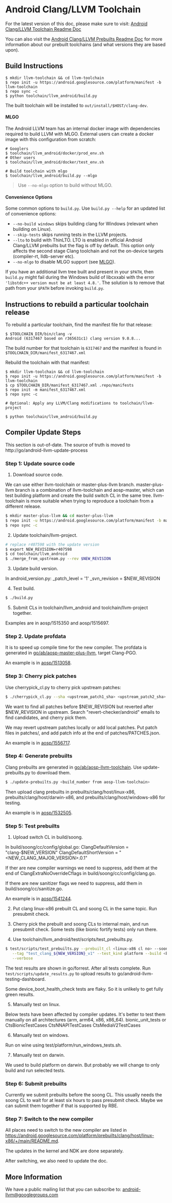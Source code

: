 Android Clang/LLVM Toolchain
============================

For the latest version of this doc, please make sure to visit:
[Android Clang/LLVM Toolchain Readme Doc](https://android.googlesource.com/toolchain/llvm_android/+/main/README.md)

You can also visit the
[Android Clang/LLVM Prebuilts Readme Doc](https://android.googlesource.com/platform/prebuilts/clang/host/linux-x86/+/main/README.md)
for more information about our prebuilt toolchains (and what versions they are based upon).

Build Instructions
------------------

```
$ mkdir llvm-toolchain && cd llvm-toolchain
$ repo init -u https://android.googlesource.com/platform/manifest -b llvm-toolchain
$ repo sync -c
$ python toolchain/llvm_android/build.py
```

The built toolchain will be installed to `out/install/$HOST/clang-dev`.

#### MLGO

The Android LLVM team has an internal docker image with dependencies required to
build LLVM with MLGO.  External users can create a docker image with this configuration from
scratch:

```
# Googlers
$ toolchain/llvm_android/docker/prod_env.sh
# Other users
$ toolchain/llvm_android/docker/test_env.sh

# Build toolchain with mlgo
$ toolchain/llvm_android/build.py --mlgo
```

> Use `--no-mlgo` option to build without MLGO.

#### Convenience Options

Some common options to `build.py`.  Use `build.py --help` for an updated list
of convenience options:
- `--no-build windows` skips building clang for Windows (relevant when building
on Linux).
- `--skip-tests` skips running tests in the LLVM projects.
- `--lto` to build with ThinLTO.  LTO is enabled in official Android Clang/LLVM
prebuilts but the flag is off by default.  This option only affects the second
stage Clang toolchain and not the on-device targets (compiler-rt, lldb-server etc).
- `--no-mlgo` to disable MLGO support (see [MLGO](#MLGO)).

If you have an additional llvm tree built and present in your `$PATH`, then
`build.py` might fail during the Windows build of libcxxabi with the error
`'libstdc++ version must be at least 4.8.'`. The solution is to remove that
path from your `$PATH` before invoking `build.py`.


Instructions to rebuild a particular toolchain release
------------------------------------------------------

To rebuild a particular toolchain, find the manifest file for that release:

```
$ $TOOLCHAIN_DIR/bin/clang -v
Android (6317467 based on r365631c1) clang version 9.0.8...
```

The build number for that toolchain is `6317467` and the manifest is found in
`$TOOLCHAIN_DIR/manifest_6317467.xml`

Rebuild the toolchain with that manifest:

```
$ mkdir llvm-toolchain && cd llvm-toolchain
$ repo init -u https://android.googlesource.com/platform/manifest -b llvm-toolchain
$ cp $TOOLCHAIN_DIR/manifest_6317467.xml .repo/manifests
$ repo init -m manifest_6317467.xml
$ repo sync -c

# Optional: Apply any LLVM/Clang modifications to toolchain/llvm-project

$ python toolchain/llvm_android/build.py
```

Compiler Update Steps
---------------------

This section is out-of-date. The source of truth is moved to
http://go/android-llvm-update-process

### Step 1: Update source code

1. Download source code.

We can use either llvm-toolchain or master-plus-llvm branch. master-plus-llvm branch is a
combination of llvm-toolchain and aosp-master, which can test building platform and create the
build switch CL in the same tree. llvm-toolchain is more suitable when trying to reproduce a
toolchain from a different release.

```sh
$ mkdir master-plus-llvm && cd master-plus-llvm
$ repo init -u https://android.googlesource.com/platform/manifest -b master-plus-llvm
$ repo sync -c
```

2. Update toolchain/llvm-project.

```sh
# replace r407598 with the update version
$ export NEW_REVISION=r407598
$ cd toolchain/llvm_android
$ ./merge_from_upstream.py --rev $NEW_REVISION
```

3. Update build version.

In android_version.py:
    _patch_level = '1'
    _svn_revision = $NEW_REVISION

4. Test build.

```sh
$ ./build.py
```

5. Submit CLs in toolchain/llvm_android and toolchain/llvm-project together.

Examples are in aosp/1515350 and aosp/1515697.


### Step 2. Update profdata

It is to speed up compile time for the new compiler.
The profdata is generated in [go/ab/aosp-master-plus-llvm](https://ci.android.com/builds/branches/aosp-master-plus-llvm/grid),
target Clang-PGO.

An example is in [aosp/1513058](https://android-review.googlesource.com/c/platform/prebuilts/clang/host/linux-x86/+/1513058/).


### Step 3: Cherry pick patches

Use cherrypick_cl.py to cherry pick upstream patches:
```sh
$ ./cherrypick_cl.py --sha <upstream_patch1_sha> <upstream_patch2_sha> ... --verify-merge --create-cl
```

We want to find all patches before $NEW_REVISION but reverted after $NEW_REVISION in upstream.
Search "revert-checker/android" emails to find candidates, and cherry pick them.

We may revert upstream patches locally or add local patches. Put patch files in patches/, and add
patch info at the end of patches/PATCHES.json.

An example is in [aosp/1556717](https://android-review.googlesource.com/c/toolchain/llvm_android/+/1556717/).


### Step 4: Generate prebuilts

Clang prebuilts are generated in [go/ab/aosp-llvm-toolchain](https://ci.android.com/builds/branches/aosp-llvm-toolchain/grid).
Use update-prebuilts.py to download them.

```sh
$ ./update-prebuilts.py <build_number from aosp-llvm-toolchain>
```

Then upload clang prebuilts in prebuilts/clang/host/linux-x86, prebuilts/clang/host/darwin-x86, and
prebuilts/clang/host/windows-x86 for testing.

An example is in [aosp/1532505](https://android-review.googlesource.com/c/platform/prebuilts/clang/host/linux-x86/+/1532505/).


### Step 5: Test prebuilts

1. Upload switch CL in build/soong.

In build/soong/cc/config/global.go:
	ClangDefaultVersion      = "clang-$NEW_VERSION"
	ClangDefaultShortVersion = "<NEW_CLANG_MAJOR_VERSION>.0.1"

If ther are new compiler warnings we need to suppress, add them at the end of
ClangExtraNoOverrideCflags in build/soong/cc/config/clang.go.

If there are new sanitizer flags we need to suppress, add them in build/soong/cc/sanitize.go.

An example is in [aosp/1541244](https://android-review.googlesource.com/c/platform/build/soong/+/1541244/).

2. Put clang linux-x86 prebuilt CL and soong CL in the same topic. Run presubmit check.

3. Cherry pick the prebuilt and soong CLs to internal main, and run presubmit check. Some tests
(like bionic fortify tests) only run there.

4. Use toolchain/llvm_android/test/scripts/test_prebuilts.py.

```sh
$ test/scripts/test_prebuilts.py --prebuilt_cl <linux-x86 cl no> --soong_cl <soong cl no> \
   --tag "test_clang_${NEW_VERSION}_v1" --test_kind platform --build <build_number of prebuilts> \
   --verbose
```

The test results are shown in go/forrest.
After all tests complete. Run `test/scripts/update_results.py` to upload results to
go/android-llvm-testing-dashboard.

Some device_boot_health_check tests are flaky. So it is unlikely to get fully green results.

5. Manually test on linux.

Below tests have been affected by compiler updates. It's better to test them manually on all
architectures (arm, arm64, x86, x86_64).
    bionic_unit_tests or CtsBionicTestCases
    CtsNNAPITestCases
    CtsMediaV2TestCases

6. Manually test on windows.

Run on wine using test/platform/run_windows_tests.sh.

7. Manually test on darwin.

We used to build platform on darwin. But probably we will change to only build and run selected
tests.


### Step 6: Submit prebuilts

Currently we submit prebuilts before the soong CL. This usually needs the soong CL to wait for
at least six hours to pass presubmit check. Maybe we can submit them together if that is supported
by RBE.


### Step 7: Switch to the new compiler

All places need to switch to the new compiler are listed in
https://android.googlesource.com/platform/prebuilts/clang/host/linux-x86/+/main/README.md.

The updates in the kernel and NDK are done separately.

After switching, we also need to update the doc.


More Information
----------------

We have a public mailing list that you can subscribe to:
[android-llvm@googlegroups.com](https://groups.google.com/forum/#!forum/android-llvm)

